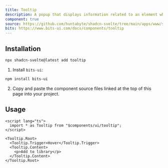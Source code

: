 ```yaml
---
title: Tooltip
description: A popup that displays information related to an element when the element receives keyboard focus or the mouse hovers over it.
component: true
source: https://github.com/huntabyte/shadcn-svelte/tree/main/apps/www/src/lib/registry/default/ui/tooltip
bits: https://www.bits-ui.com/docs/components/tooltip
---
```


<script>
  import { ComponentPreview, ManualInstall } from '$lib/components/feedreader';
</script>

<ComponentPreview name="tooltip-demo">

<div />

</ComponentPreview>

## Installation

```bash
npx shadcn-svelte@latest add tooltip
```

<ManualInstall>

1. Install `bits-ui`:

```bash
npm install bits-ui
```

2. Copy and paste the component source files linked at the top of this page into your project.

</ManualInstall>

## Usage

```svelte
<script lang="ts">
  import * as Tooltip from "$components/ui/tooltip";
</script>

<Tooltip.Root>
  <Tooltip.Trigger>Hover</Tooltip.Trigger>
  <Tooltip.Content>
    <p>Add to library</p>
  </Tooltip.Content>
</Tooltip.Root>
```
